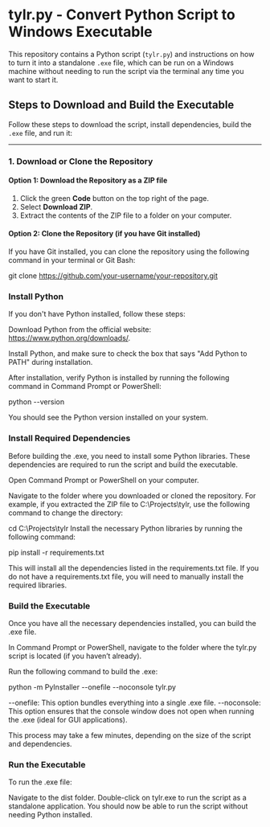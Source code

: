 # tylr.py - Convert Python Script to Windows Executable

This repository contains a Python script (`tylr.py`) and instructions on how to turn it into a standalone `.exe` file, which can be run on a Windows machine without needing to run the script via the terminal any time you want to start it.

## Steps to Download and Build the Executable

Follow these steps to download the script, install dependencies, build the `.exe` file, and run it:

---

### 1. Download or Clone the Repository

#### Option 1: Download the Repository as a ZIP file

1. Click the green **Code** button on the top right of the page.
2. Select **Download ZIP**.
3. Extract the contents of the ZIP file to a folder on your computer.

#### Option 2: Clone the Repository (if you have Git installed)

If you have Git installed, you can clone the repository using the following command in your terminal or Git Bash:

git clone https://github.com/your-username/your-repository.git

### Install Python
If you don't have Python installed, follow these steps:

Download Python from the official website: https://www.python.org/downloads/.

Install Python, and make sure to check the box that says "Add Python to PATH" during installation.

After installation, verify Python is installed by running the following command in Command Prompt or PowerShell:

python --version

You should see the Python version installed on your system.

### Install Required Dependencies
Before building the .exe, you need to install some Python libraries. These dependencies are required to run the script and build the executable.

Open Command Prompt or PowerShell on your computer.

Navigate to the folder where you downloaded or cloned the repository. For example, if you extracted the ZIP file to C:\Projects\tylr, use the following command to change the directory:

cd C:\Projects\tylr
Install the necessary Python libraries by running the following command:

pip install -r requirements.txt

This will install all the dependencies listed in the requirements.txt file. If you do not have a requirements.txt file, you will need to manually install the required libraries.

### Build the Executable
Once you have all the necessary dependencies installed, you can build the .exe file.

In Command Prompt or PowerShell, navigate to the folder where the tylr.py script is located (if you haven’t already).

Run the following command to build the .exe:

python -m PyInstaller --onefile --noconsole tylr.py

--onefile: This option bundles everything into a single .exe file.
--noconsole: This option ensures that the console window does not open when running the .exe (ideal for GUI applications).

This process may take a few minutes, depending on the size of the script and dependencies.

### Run the Executable
To run the .exe file:

Navigate to the dist folder.
Double-click on tylr.exe to run the script as a standalone application.
You should now be able to run the script without needing Python installed.